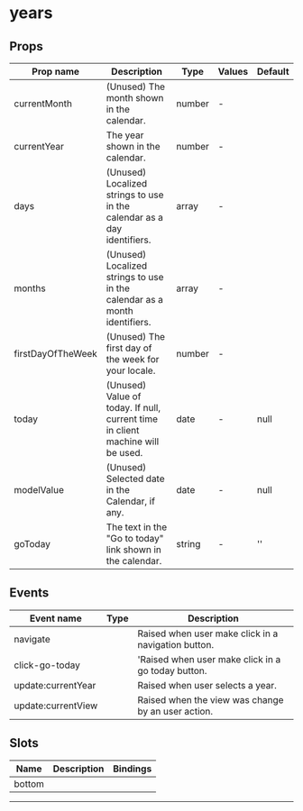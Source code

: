 # years

## Props

| Prop name         | Description                                                                    | Type   | Values | Default |
| ----------------- | ------------------------------------------------------------------------------ | ------ | ------ | ------- |
| currentMonth      | (Unused) The month shown in the calendar.                                      | number | -      |         |
| currentYear       | The year shown in the calendar.                                                | number | -      |         |
| days              | (Unused) Localized strings to use in the calendar as a day identifiers.        | array  | -      |         |
| months            | (Unused) Localized strings to use in the calendar as a month identifiers.      | array  | -      |         |
| firstDayOfTheWeek | (Unused) The first day of the week for your locale.                            | number | -      |         |
| today             | (Unused) Value of today. If null, current time in client machine will be used. | date   | -      | null    |
| modelValue        | (Unused) Selected date in the Calendar, if any.                                | date   | -      | null    |
| goToday           | The text in the "Go to today" link shown in the calendar.                      | string | -      | ''      |

## Events

| Event name         | Type | Description                                         |
| ------------------ | ---- | --------------------------------------------------- |
| navigate           |      | Raised when user make click in a navigation button. |
| click-go-today     |      | 'Raised when user make click in a go today button.  |
| update:currentYear |      | Raised when user selects a year.                    |
| update:currentView |      | Raised when the view was change by an user action.  |

## Slots

| Name   | Description | Bindings |
| ------ | ----------- | -------- |
| bottom |             |          |

---
